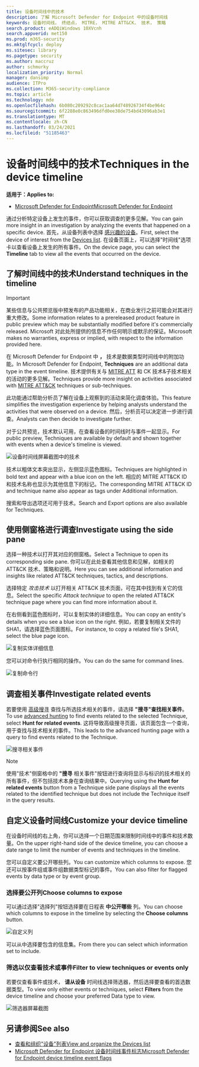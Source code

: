 ```yaml
---
title: 设备时间线中的技术
description: 了解 Microsoft Defender for Endpoint 中的设备时间线
keywords: 设备时间线， 终结点， MITRE， MITRE ATT&CK， 技术， 策略
search.product: eADQiWindows 10XVcnh
search.appverid: met150
ms.prod: m365-security
ms.mktglfcycl: deploy
ms.sitesec: library
ms.pagetype: security
ms.author: maccruz
author: schmurky
localization_priority: Normal
manager: dansimp
audience: ITPro
ms.collection: M365-security-compliance
ms.topic: article
ms.technology: mde
ms.openlocfilehash: 6b080c209292c8cac1aa64d748926734f4be964c
ms.sourcegitcommit: 6f2288e0c863496dfd0ee38de754bd43096ab3e1
ms.translationtype: MT
ms.contentlocale: zh-CN
ms.lasthandoff: 03/24/2021
ms.locfileid: "51185463"
---
```

# <a name="techniques-in-the-device-timeline"></a><span data-ttu-id="e5e3b-104">设备时间线中的技术</span><span class="sxs-lookup"><span data-stu-id="e5e3b-104">Techniques in the device timeline</span></span>


<span data-ttu-id="e5e3b-105">**适用于：**</span><span class="sxs-lookup"><span data-stu-id="e5e3b-105">**Applies to:**</span></span>
- [<span data-ttu-id="e5e3b-106">Microsoft Defender for Endpoint</span><span class="sxs-lookup"><span data-stu-id="e5e3b-106">Microsoft Defender for Endpoint</span></span>](https://go.microsoft.com/fwlink/p/?linkid=2154037)


<span data-ttu-id="e5e3b-107">通过分析特定设备上发生的事件，你可以获取调查的更多见解。</span><span class="sxs-lookup"><span data-stu-id="e5e3b-107">You can gain more insight in an investigation by analyzing the events that happened on a specific device.</span></span> <span data-ttu-id="e5e3b-108">首先，从设备列表中选择 [感兴趣的设备](machines-view-overview.md)。</span><span class="sxs-lookup"><span data-stu-id="e5e3b-108">First, select the device of interest from the [Devices list](machines-view-overview.md).</span></span> <span data-ttu-id="e5e3b-109">在设备页面上，可以选择"时间线"选项卡以查看设备上发生的所有事件。</span><span class="sxs-lookup"><span data-stu-id="e5e3b-109">On the device page, you can select the **Timeline** tab to view all the events that occurred on the device.</span></span>

## <a name="understand-techniques-in-the-timeline"></a><span data-ttu-id="e5e3b-110">了解时间线中的技术</span><span class="sxs-lookup"><span data-stu-id="e5e3b-110">Understand techniques in the timeline</span></span>

>[!IMPORTANT]
><span data-ttu-id="e5e3b-111">某些信息与公共预览版中预发布的产品功能相关，在商业发行之前可能会对其进行重大修改。</span><span class="sxs-lookup"><span data-stu-id="e5e3b-111">Some information relates to a prereleased product feature in public preview which may be substantially modified before it's commercially released.</span></span> <span data-ttu-id="e5e3b-112">Microsoft 对此处所提供的信息不作任何明示或默示的保证。</span><span class="sxs-lookup"><span data-stu-id="e5e3b-112">Microsoft makes no warranties, express or implied, with respect to the information provided here.</span></span>

<span data-ttu-id="e5e3b-113">在 Microsoft Defender for Endpoint 中 **，** 技术是数据类型时间线中的附加功能。</span><span class="sxs-lookup"><span data-stu-id="e5e3b-113">In Microsoft Defender for Endpoint, **Techniques** are an additional data type in the event timeline.</span></span> <span data-ttu-id="e5e3b-114">技术提供有关与 [MITRE ATT](https://attack.mitre.org/) 和 CK 技术&子技术相关的活动的更多见解。</span><span class="sxs-lookup"><span data-stu-id="e5e3b-114">Techniques provide more insight on activities associated with [MITRE ATT&CK](https://attack.mitre.org/) techniques or sub-techniques.</span></span> 

<span data-ttu-id="e5e3b-115">此功能通过帮助分析员了解在设备上观察到的活动来简化调查体验。</span><span class="sxs-lookup"><span data-stu-id="e5e3b-115">This feature simplifies the investigation experience by helping analysts understand the activities that were observed on a device.</span></span> <span data-ttu-id="e5e3b-116">然后，分析员可以决定进一步进行调查。</span><span class="sxs-lookup"><span data-stu-id="e5e3b-116">Analysts can then decide to investigate further.</span></span>

<span data-ttu-id="e5e3b-117">对于公共预览，技术默认可用，在查看设备的时间线时与事件一起显示。</span><span class="sxs-lookup"><span data-stu-id="e5e3b-117">For public preview, Techniques are available by default and shown together with events when a device's timeline is viewed.</span></span> 

![设备时间线屏幕截图中的技术](images/device-timeline-2.png)

<span data-ttu-id="e5e3b-119">技术以粗体文本突出显示，左侧显示蓝色图标。</span><span class="sxs-lookup"><span data-stu-id="e5e3b-119">Techniques are highlighted in bold text and appear with a blue icon on the left.</span></span> <span data-ttu-id="e5e3b-120">相应的 MITRE ATT&CK ID 和技术名称也显示为其他信息下的标记。</span><span class="sxs-lookup"><span data-stu-id="e5e3b-120">The corresponding MITRE ATT&CK ID and technique name also appear as tags under Additional information.</span></span> 

<span data-ttu-id="e5e3b-121">搜索和导出选项还可用于技术。</span><span class="sxs-lookup"><span data-stu-id="e5e3b-121">Search and Export options are also available for Techniques.</span></span>

## <a name="investigate-using-the-side-pane"></a><span data-ttu-id="e5e3b-122">使用侧窗格进行调查</span><span class="sxs-lookup"><span data-stu-id="e5e3b-122">Investigate using the side pane</span></span>

<span data-ttu-id="e5e3b-123">选择一种技术以打开其对应的侧窗格。</span><span class="sxs-lookup"><span data-stu-id="e5e3b-123">Select a Technique to open its corresponding side pane.</span></span> <span data-ttu-id="e5e3b-124">你可以在此处查看其他信息和见解，如相关的 ATT&CK 技术、策略和说明。</span><span class="sxs-lookup"><span data-stu-id="e5e3b-124">Here you can see additional information and insights like related ATT&CK techniques, tactics, and descriptions.</span></span> 

<span data-ttu-id="e5e3b-125">选择特定 *攻击技术* 以打开相关 ATT&CK 技术页面，可在其中找到有关它的信息。</span><span class="sxs-lookup"><span data-stu-id="e5e3b-125">Select the specific *Attack technique* to open the related ATT&CK technique page where you can find more information about it.</span></span>

<span data-ttu-id="e5e3b-126">在右侧看到蓝色图标时，可以复制实体的详细信息。</span><span class="sxs-lookup"><span data-stu-id="e5e3b-126">You can copy an entity's details when you see a blue icon on the right.</span></span> <span data-ttu-id="e5e3b-127">例如，若要复制相关文件的 SHA1，请选择蓝色页面图标。</span><span class="sxs-lookup"><span data-stu-id="e5e3b-127">For instance, to copy a related file's SHA1, select the blue page icon.</span></span>

![复制实体详细信息](images/techniques-side-pane-clickable.png)

<span data-ttu-id="e5e3b-129">您可以对命令行执行相同的操作。</span><span class="sxs-lookup"><span data-stu-id="e5e3b-129">You can do the same for command lines.</span></span>

![复制命令行](images/techniques-side-pane-command.png)


## <a name="investigate-related-events"></a><span data-ttu-id="e5e3b-131">调查相关事件</span><span class="sxs-lookup"><span data-stu-id="e5e3b-131">Investigate related events</span></span>

<span data-ttu-id="e5e3b-132">若要使用 [高级搜寻](advanced-hunting-overview.md) 查找与所选技术相关的事件，请选择 **"搜寻"查找相关事件**。</span><span class="sxs-lookup"><span data-stu-id="e5e3b-132">To use [advanced hunting](advanced-hunting-overview.md) to find events related to the selected Technique, select **Hunt for related events**.</span></span> <span data-ttu-id="e5e3b-133">这将导致高级搜寻页面，该页面包含一个查询，用于查找与技术相关的事件。</span><span class="sxs-lookup"><span data-stu-id="e5e3b-133">This leads to the advanced hunting page with a query to find events related to the Technique.</span></span>

![搜寻相关事件](images/techniques-hunt-for-related-events.png)

>[!NOTE]
><span data-ttu-id="e5e3b-135">使用"技术"侧窗格中的 **"搜寻** 相关事件"按钮进行查询将显示与标识的技术相关的所有事件，但不包括技术本身在查询结果中。</span><span class="sxs-lookup"><span data-stu-id="e5e3b-135">Querying using the **Hunt for related events** button from a Technique side pane displays all the events related to the identified technique but does not include the Technique itself in the query results.</span></span>


## <a name="customize-your-device-timeline"></a><span data-ttu-id="e5e3b-136">自定义设备时间线</span><span class="sxs-lookup"><span data-stu-id="e5e3b-136">Customize your device timeline</span></span>

<span data-ttu-id="e5e3b-137">在设备时间线的右上角，你可以选择一个日期范围来限制时间线中的事件和技术数量。</span><span class="sxs-lookup"><span data-stu-id="e5e3b-137">On the upper right-hand side of the device timeline, you can choose a date range to limit the number of events and techniques in the timeline.</span></span> 

<span data-ttu-id="e5e3b-138">您可以自定义要公开哪些列。</span><span class="sxs-lookup"><span data-stu-id="e5e3b-138">You can customize which columns to expose.</span></span> <span data-ttu-id="e5e3b-139">您还可以按事件组或事件组数据类型标记的事件。</span><span class="sxs-lookup"><span data-stu-id="e5e3b-139">You can also filter for flagged events by data type or by event group.</span></span>

### <a name="choose-columns-to-expose"></a><span data-ttu-id="e5e3b-140">选择要公开列</span><span class="sxs-lookup"><span data-stu-id="e5e3b-140">Choose columns to expose</span></span>
<span data-ttu-id="e5e3b-141">可以通过选择"选择列"按钮选择要在日程表 **中公开哪些** 列。</span><span class="sxs-lookup"><span data-stu-id="e5e3b-141">You can choose which columns to expose in the timeline by selecting the **Choose columns** button.</span></span>

![自定义列](images/filter-customize-columns.png)

<span data-ttu-id="e5e3b-143">可以从中选择要包含的信息集。</span><span class="sxs-lookup"><span data-stu-id="e5e3b-143">From there you can select which information set to include.</span></span>

### <a name="filter-to-view-techniques-or-events-only"></a><span data-ttu-id="e5e3b-144">筛选以仅查看技术或事件</span><span class="sxs-lookup"><span data-stu-id="e5e3b-144">Filter to view techniques or events only</span></span>

<span data-ttu-id="e5e3b-145">若要仅查看事件或技术， **请从设备** 时间线选择筛选器，然后选择要查看的首选数据类型。</span><span class="sxs-lookup"><span data-stu-id="e5e3b-145">To view only either events or techniques, select **Filters** from the device timeline and choose your preferred Data type to view.</span></span>

![筛选器屏幕截图](images/device-timeline-filters.png)



## <a name="see-also"></a><span data-ttu-id="e5e3b-147">另请参阅</span><span class="sxs-lookup"><span data-stu-id="e5e3b-147">See also</span></span>
- [<span data-ttu-id="e5e3b-148">查看和组织"设备"列表</span><span class="sxs-lookup"><span data-stu-id="e5e3b-148">View and organize the Devices list</span></span>](machines-view-overview.md)
- [<span data-ttu-id="e5e3b-149">Microsoft Defender for Endpoint 设备时间线事件标志</span><span class="sxs-lookup"><span data-stu-id="e5e3b-149">Microsoft Defender for Endpoint device timeline event flags</span></span>](device-timeline-event-flag.md) 


 
